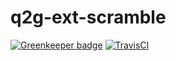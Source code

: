 # q2g-ext-scramble
[![Greenkeeper badge](https://badges.greenkeeper.io/q2g/q2g-ext-scramble.svg)](https://greenkeeper.io/)
[![TravisCI](https://travis-ci.org/q2g/q2g-ext-scramble.svg?branch=master)](https://travis-ci.org/q2g/q2g-ext-scramble)
